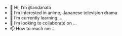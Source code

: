 - 👋 Hi, I’m @andanato
- 👀 I’m interested in anime, Japanese television drama
- 🌱 I’m currently learning ...
- 💞️ I’m looking to collaborate on ...
- 📫 How to reach me ...

<!---
andanato/andanato is a ✨ special ✨ repository because its `README.md` (this file) appears on your GitHub profile.
You can click the Preview link to take a look at your changes.
--->
